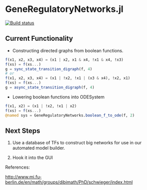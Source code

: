 # GeneRegulatoryNetworks.jl

[![Build status](https://badge.buildkite.com/ba257503f8b1524ac709b1bcb2bedbeaedf5e5349247d01f4b.svg)](https://buildkite.com/julia-computing-1/generegulatorynetworks-dot-jl)

## Current Functionality

* Constructing directed graphs from boolean functions.
    
```julia 
f(x1, x2, x3, x4) = (x1 | x2, x1 & x4, !x1 & x4, !x3)
f(xs) = f(xs...)
g = sync_state_transition_digraph(f, 4)
# or 
f(x1, x2, x3, x4) = (x1 | !x2, !x1 | (x3 & x4), !x2, x1)
f(xs) = f(xs...)
g = async_state_transition_digraph(f, 4)

```
* Lowering boolean functions into ODESystem
```julia 
f(x1, x2) = (x1 | !x2, !x1 | x2)
f(xs) = f(xs...)
@named sys = GeneRegulatoryNetworks.boolean_f_to_ode(f, 2)
```
## Next Steps

1. Use a database of TFs to construct big networks for use in our automated model builder.

2. Hook it into the GUI


References:

http://www.mi.fu-berlin.de/en/math/groups/dibimath/PhD/schwieger/index.html


